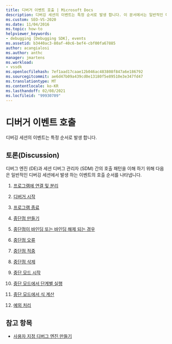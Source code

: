 ```yaml
---
title: 디버거 이벤트 호출 | Microsoft Docs
description: 디버깅 세션의 이벤트는 특정 순서로 발생 합니다. 이 문서에서는 일반적인 디버깅 세션에서 발생 하는 이벤트의 호출 순서를 나열 합니다.
ms.custom: SEO-VS-2020
ms.date: 11/04/2016
ms.topic: how-to
helpviewer_keywords:
- debugging [Debugging SDK], events
ms.assetid: b3440ac3-80af-40c6-bef4-cbf00fa67885
author: acangialosi
ms.author: anthc
manager: jmartens
ms.workload:
- vssdk
ms.openlocfilehash: 7ef1aad17caae12b046ac483808f847a6e186792
ms.sourcegitcommit: ae6d47b09a439cd0e13180f5e89510e3e347fd47
ms.translationtype: MT
ms.contentlocale: ko-KR
ms.lasthandoff: 02/08/2021
ms.locfileid: "99930709"
---
```

# <a name="call-debugger-events"></a>디버거 이벤트 호출
디버깅 세션의 이벤트는 특정 순서로 발생 합니다.

## <a name="discussion"></a>토론(Discussion)
 디버그 엔진 (DE)과 세션 디버그 관리자 (SDM) 간의 호출 패턴을 이해 하기 위해 다음은 일반적인 디버깅 세션에서 발생 하는 이벤트의 호출 순서를 나타냅니다.

1. [프로그램에 연결 및 분리](../../extensibility/debugger/attaching-and-detaching-to-a-program.md)

2. [디버거 시작](../../extensibility/debugger/launching-the-debugger.md)

3. [프로그램 종료](../../extensibility/debugger/terminating-a-program.md)

4. [중단점 만들기](../../extensibility/debugger/creating-a-breakpoint.md)

5. [중단점이 바인딩 또는 바인딩 해제 되는 경우](../../extensibility/debugger/when-a-breakpoint-binds-or-becomes-unbound.md)

6. [중단점 오류](../../extensibility/debugger/breakpoint-errors.md)

7. [중단점 적중](../../extensibility/debugger/hitting-a-breakpoint.md)

8. [중단점 삭제](../../extensibility/debugger/deleting-a-breakpoint.md)

9. [중단 모드 시작](../../extensibility/debugger/entering-break-mode.md)

10. [중단 모드에서 단계별 실행](../../extensibility/debugger/stepping-in-break-mode.md)

11. [중단 모드에서 식 계산](../../extensibility/debugger/expression-evaluation-in-break-mode.md)

12. [예외 처리](../../extensibility/debugger/exception-handling-visual-studio-sdk.md)

## <a name="see-also"></a>참고 항목
- [사용자 지정 디버그 엔진 만들기](../../extensibility/debugger/creating-a-custom-debug-engine.md)
